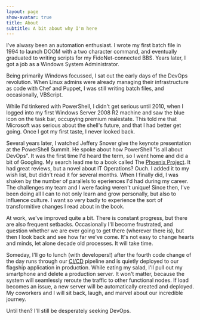 ```yaml
---
layout: page
show-avatar: true
title: About
subtitle: A bit about why I'm here
---
```


I've alwasy been an automation enthusiast. I wrote my first batch file in 1994 to launch DOOM with a two character command, and eventually graduated to writing scripts for my FidoNet-connected BBS. Years later, I got a job as a Windows System Administrator.

Being primarily Windows focussed, I sat out the early days of the DevOps revolution. When Linux admins were already managing their infrastructure as code with Chef and Puppet, I was still writing batch files, and occasionally, VBScript.

While I'd tinkered with PowerShell, I didn't get serious until 2010, when I logged into my first Windows Server 2008 R2 machine and saw the blue icon on the task bar, occupying premium realestate. This told me that Microsoft was serious about the shell's future, and that I had better get going. Once I got my first taste, I never looked back.

Several years later, I watched Jeffery Snover give the keynote presentation at the PowerShell Summit. He spoke about how PowerShell "is all about DevOps". It was the first time I'd heard the term, so I went home and did a bit of Googling. My search lead me to a book called The [Phoenix Project](https://www.amazon.com/Phoenix-Project-DevOps-Helping-Business-ebook/dp/B00AZRBLHO/ref=dp_kinw_strp_1#nav-subnav). It had great reviews, but a novel about IT Operations? Ouch. I added it to my wish list, but didn't read it for several months. When I finally did, I was shaken by the number of parallels to eperiences I'd had during my career. The challenges my team and I were facing weren't unique! Since then, I've been doing all I can to not only learn and grow personally, but also to influence culture. I want so very badly to experience the sort of transformitive changes I read about in the book.

At work, we've improved quite a bit. There is constant progress, but there are also frequent setbacks. Occasionally I'll become frustrated, and question whether we are ever going to get there (wherever there is), but then I look back and see how far we've come. It's not easy to change hearts and minds, let alone decade old processes. It will take time.

Someday, I'll go to lunch (with developers!) after the fourth code change of the day runs through our [CI/CD](https://en.wikipedia.org/wiki/Continuous_delivery) pipeline and is quietly deployed to our flagship application in production. While eating my salad, I'll pull out my smartphone and delete a production server. It won't matter, because the system will seamlessly reroute the traffic to other functional nodes. If load becomes an issue, a new server will be automatically created and deployed. My coworkers and I will sit back, laugh, and marvel about our incredible journey.

Until then? I'll still be desperately seeking DevOps.